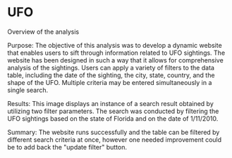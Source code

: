 # UFO

Overview of the analysis

Purpose: 
     The objective of this analysis was to develop a dynamic website that enables users to sift through information related to UFO sightings. The website has been designed in such a way that it allows for comprehensive analysis of the sightings. Users can apply a variety of filters to the data table, including the date of the sighting, the city, state, country, and the shape of the UFO. Multiple criteria may be entered simultaneously in a single search.

Results:
    This image displays an instance of a search result obtained by utilizing two filter parameters. The search was conducted by filtering the UFO sightings based on the state of Florida and on the date of 1/11/2010.

Summary:
    The website runs successfully and the table can be filtered by different search criteria at once, however one needed improvement could be to add back the "update filter" button. 